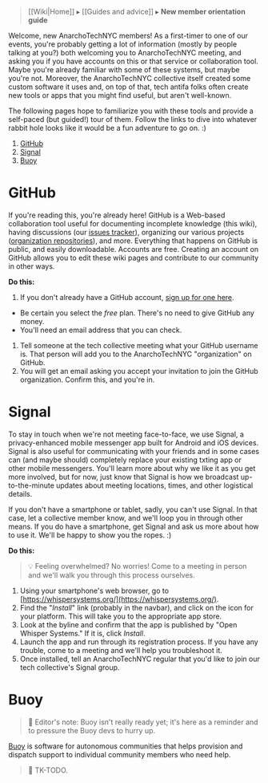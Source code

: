 > [[Wiki|Home]] ▸ [[Guides and advice]] ▸ **New member orientation guide**

Welcome, new AnarchoTechNYC members! As a first-timer to one of our events, you're probably getting a lot of information (mostly by people talking at you?) both welcoming you to AnarchoTechNYC meeting, and asking you if you have accounts on this or that service or collaboration tool. Maybe you're already familiar with some of these systems, but maybe you're not. Moreover, the AnarchoTechNYC collective itself created some custom software it uses and, on top of that, tech antifa folks often create new tools or apps that you might find useful, but aren't well-known.

The following pages hope to familiarize you with these tools and provide a self-paced (but guided!) tour of them. Follow the links to dive into whatever rabbit hole looks like it would be a fun adventure to go on. :)

1. [GitHub](#github)
1. [Signal](#signal)
1. [Buoy](#buoy)

# GitHub

If you're reading this, you're already here! GitHub is a Web-based collaboration tool useful for documenting incomplete knowledge (this wiki), having discussions (our [issues tracker](https://github.com/AnarchoTechNYC/meta/issues)), organizing our various projects ([organization repositories](https://github.com/AnarchoTechNYC)), and more. Everything that happens on GitHub is public, and easily downloadable. Accounts are free. Creating an account on GitHub allows you to edit these wiki pages and contribute to our community in other ways.

**Do this:**

1. If you don't already have a GitHub account, [sign up for one here](https://github.com/join).
  * Be certain you select the *free* plan. There's no need to give GitHub any money.
  * You'll need an email address that you can check.
1. Tell someone at the tech collective meeting what your GitHub username is. That person will add you to the AnarchoTechNYC "organization" on GitHub.
1. You will get an email asking you accept your invitation to join the GitHub organization. Confirm this, and you're in.

# Signal

To stay in touch when we're not meeting face-to-face, we use Signal, a privacy-enhanced mobile messenger app built for Android and iOS devices. Signal is also useful for communicating with your friends and in some cases can (and maybe should) completely replace your existing txting app or other mobile messengers. You'll learn more about why we like it as you get more involved, but for now, just know that Signal is how we broadcast up-to-the-minute updates about meeting locations, times, and other logistical details.

If you don't have a smartphone or tablet, sadly, you can't use Signal. In that case, let a collective member know, and we'll loop you in through other means. If you do have a smartphone, get Signal and ask us more about how to use it. We'll be happy to show you the ropes. :)

**Do this:**

> 💡 Feeling overwhelmed? No worries! Come to a meeting in person and we'll walk you through this process ourselves.

1. Using your smartphone's web browser, go to [https://whispersystems.org/](https://whispersystems.org/).
1. Find the "*Install*" link (probably in the navbar), and click on the icon for your platform. This will take you to the appropriate app store.
1. Look at the byline and confirm that the app is published by "Open Whisper Systems." If it is, click *Install*.
1. Launch the app and run through its registration process. If you have any trouble, come to a meeting and we'll help you troubleshoot it.
1. Once installed, tell an AnarchoTechNYC regular that you'd like to join our tech collective's Signal group.

# Buoy

> 📝 Editor's note: Buoy isn't really ready yet; it's here as a reminder and to pressure the Buoy devs to hurry up.

[Buoy](https://betterangels.github.io/buoy/) is software for autonomous communities that helps provision and dispatch support to individual community members who need help.

> 🚧 TK-TODO.